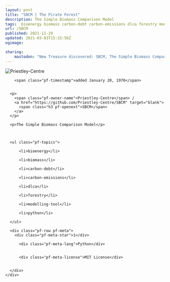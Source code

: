 ```yaml
---
layout: post
title: "SBCM | The Pirate Forest"
description: The Simple Biomass Comparison Model
tags:  bioenergy biomass carbon-debt carbon-emissions dlca forestry modelling-tool python
url: /SBCM
published: 2021-11-29
updated: 2021-03-03T15:15:56Z
ogimage: 

sharing:
    mastodon: "New Treasure discovered: SBCM, The Simple Biomass Comparison Model"
---
```


<div class="pf-night-sky-spacer">
    <div id="pf-night-sky" data-stars="1" data-owner="Priestley-Centre" data-repo="SBCM">
        <div id="pf-open-dialog" class="pf-meta-star pf-star-todo"></div>
        <dialog id="pf-star-dialog">
            Star this Repository to putt a smile on the Developers face.
            <div class="pf-row">
                <div class="pf-grow"></div>
                <div><a class="pf-unterlines" href="https://github.com/Priestley-Centre/SBCM" target="_blank">VISIT REPOSITORY</a></div>
            </div>
        </dialog>
    </div>
    
</div>

<div class="pf-ship-list">
    <div class="pf-row pf-pirate pf-small-column" data-pirate-id="cs3LY_c4MlU8d6k2zzDnU">
    <div>
      <!--<a href="https://github.com/Priestley-Centre" target="blank">-->
        <div class="pf-pirate-avatar">
          <div class="pf-cross pf-clickable"  onclick="collect('cs3LY_c4MlU8d6k2zzDnU'); return false;"></div>
          <img src="https://avatars.githubusercontent.com/u/56535561?v=4" title="Priestley-Centre" alt="Priestley-Centre"/>
      </div>
      <!--</a>
      <div class="pf-pirate-actions">
        <a class="pf-treasure-add"  title="save in my treasure chest" onclick="collect('cs3LY_c4MlU8d6k2zzDnU'); return false;" href="#">
          <img src="./assets/coin.svg" alt="treasure"/>
        </a>
        <a class="pf-treasure-remove" onclick="throwAway('cs3LY_c4MlU8d6k2zzDnU'); return false;">remove</a>
      </div>-->
    </div>
    <div class="pf-ship">
      
        <span class="pf-timestamp">added January 20, 1970</span>
      
      
      <p>
        <span class="pf-owner-name">Priestley-Centre</span> / 
        <a href="https://github.com/Priestley-Centre/SBCM" target="blank">
          <span class="h3 pf-openext">SBCM</span>
        </a>
      </p>

      <p>The Simple Biomass Comparison Model</p>

      

      <ul class="pf-topics">
        
          <li>bioenergy</li>
        
          <li>biomass</li>
        
          <li>carbon-debt</li>
        
          <li>carbon-emissions</li>
        
          <li>dlca</li>
        
          <li>forestry</li>
        
          <li>modelling-tool</li>
        
          <li>python</li>
        
      </ul>

      <div class="pf-row pf-meta">
        <div class="pf-meta-star">1</div>
        
          <div class="pf-meta-lang">Python</div>
        
        
          <div class="pf-meta-license">MIT License</div>
        
        
      </div>
    </div>
  </div>
</div>